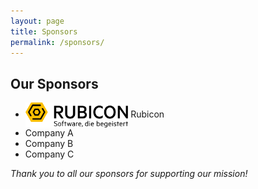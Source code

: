```yaml
---
layout: page
title: Sponsors
permalink: /sponsors/
---
```


## Our Sponsors

<ul>
  <li><img src="/assets/images/rubicon.svg" alt="Rubicon" style="height:40px;vertical-align:middle;"> Rubicon</li>
  <li>Company A</li>
  <li>Company B</li>
  <li>Company C</li>
</ul>

*Thank you to all our sponsors for supporting our mission!*

